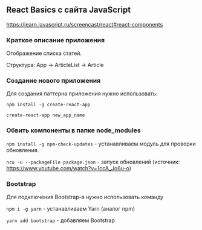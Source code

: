 ## React Basics с сайта JavaScript

https://learn.javascript.ru/screencast/react#react-components

### Краткое описание приложения

Отображение списка статей.

Структура: App -> ArticleList -> Article


### Создание нового приложения

Для создания паттерна приложения нужно использовать:

`npm install -g create-react-app`

`create-react-app new_app_name`

### Обвить компоненты в папке node_modules

`npm install -g npm-check-updates` - устанавливаем модуль для проверки обновления.

`ncu -u --packageFile package.json` - запуск обновлений (источник: https://www.youtube.com/watch?v=1ccA_Jo6u-o) 


### Bootstrap

Для подключения Bootstrap-а нужно использовать команду

`npm i -g yarn` - устанавливаем Yarn (аналог npm)

`yarn add bootstrap` - добавляем Bootstrap





